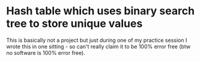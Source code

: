 # Hash table which uses binary search tree to store unique values
This is basically not a project but just during one of my practice session I wrote this in one sitting - so can't really claim it to be 100% error free (btw no software is 100% error free).
